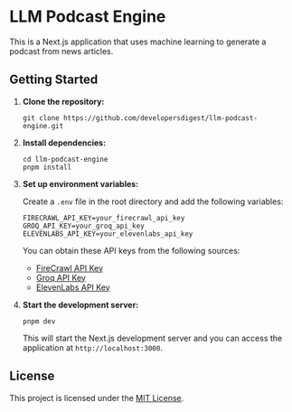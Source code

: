 # LLM Podcast Engine

This is a Next.js application that uses machine learning to generate a podcast from news articles.

## Getting Started

1. **Clone the repository:**

   ```
   git clone https://github.com/developersdigest/llm-podcast-engine.git
   ```

2. **Install dependencies:**

   ```
   cd llm-podcast-engine
   pnpm install
   ```

3. **Set up environment variables:**

   Create a `.env` file in the root directory and add the following variables:

   ```
   FIRECRAWL_API_KEY=your_firecrawl_api_key
   GROQ_API_KEY=your_groq_api_key
   ELEVENLABS_API_KEY=your_elevenlabs_api_key
   ```

   You can obtain these API keys from the following sources:
   - [FireCrawl API Key](https://www.firecrawl.dev/app/api-keys)
   - [Groq API Key](https://console.groq.com/keys)
   - [ElevenLabs API Key](https://try.elevenlabs.io/ghybe9fk5htz)

4. **Start the development server:**

   ```
   pnpm dev
   ```

   This will start the Next.js development server and you can access the application at `http://localhost:3000`.

## License

This project is licensed under the [MIT License](LICENSE).